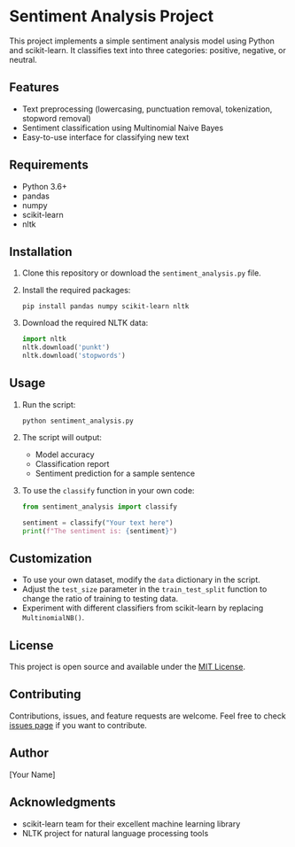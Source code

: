 # Sentiment Analysis Project

This project implements a simple sentiment analysis model using Python and scikit-learn. It classifies text into three categories: positive, negative, or neutral.

## Features

- Text preprocessing (lowercasing, punctuation removal, tokenization, stopword removal)
- Sentiment classification using Multinomial Naive Bayes
- Easy-to-use interface for classifying new text

## Requirements

- Python 3.6+
- pandas
- numpy
- scikit-learn
- nltk

## Installation

1. Clone this repository or download the `sentiment_analysis.py` file.

2. Install the required packages:

   ```
   pip install pandas numpy scikit-learn nltk
   ```

3. Download the required NLTK data:

   ```python
   import nltk
   nltk.download('punkt')
   nltk.download('stopwords')
   ```

## Usage

1. Run the script:

   ```
   python sentiment_analysis.py
   ```

2. The script will output:
   - Model accuracy
   - Classification report
   - Sentiment prediction for a sample sentence

3. To use the `classify` function in your own code:

   ```python
   from sentiment_analysis import classify

   sentiment = classify("Your text here")
   print(f"The sentiment is: {sentiment}")
   ```

## Customization

- To use your own dataset, modify the `data` dictionary in the script.
- Adjust the `test_size` parameter in the `train_test_split` function to change the ratio of training to testing data.
- Experiment with different classifiers from scikit-learn by replacing `MultinomialNB()`.

## License

This project is open source and available under the [MIT License](https://opensource.org/licenses/MIT).

## Contributing

Contributions, issues, and feature requests are welcome. Feel free to check [issues page](https://github.com/yourusername/sentiment-analysis/issues) if you want to contribute.

## Author

[Your Name]

## Acknowledgments

- scikit-learn team for their excellent machine learning library
- NLTK project for natural language processing tools
